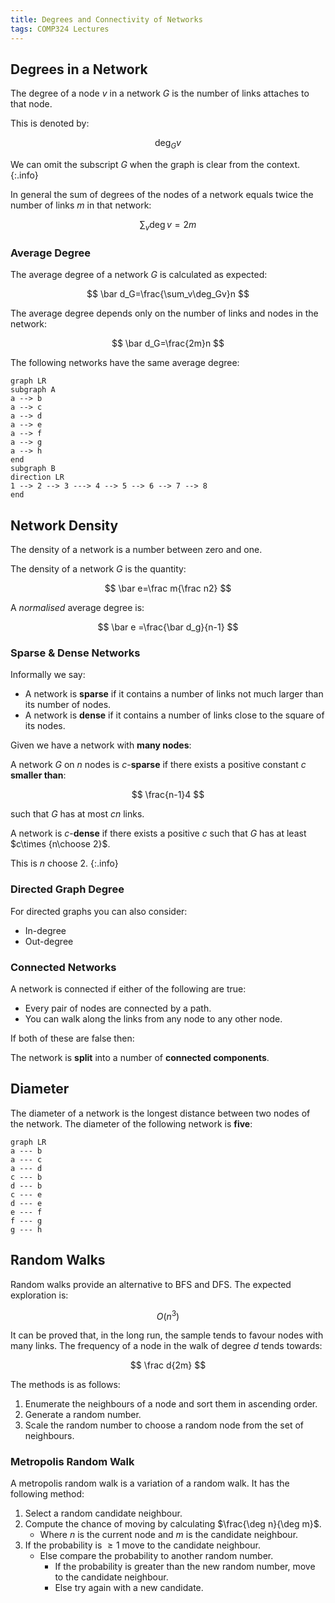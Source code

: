 ```yaml
---
title: Degrees and Connectivity of Networks
tags: COMP324 Lectures
---
```

## Degrees in a Network
The degree of a node $v$ in a network $G$ is the number of links attaches to that node.

This is denoted by:

$$
\deg_Gv
$$

We can omit the subscript $G$ when the graph is clear from the context.
{:.info}

In general the sum of degrees of the nodes of a network equals twice the number of links $m$ in that network:

$$
\sum_v\deg v=2m
$$

### Average Degree
The average degree of a network $G$ is calculated as expected:

$$
\bar d_G=\frac{\sum_v\deg_Gv}n
$$

The average degree depends only on the number of links and nodes in the network:

$$
\bar d_G=\frac{2m}n
$$

The following networks have the same average degree:

```mermaid
graph LR
subgraph A
a --> b
a --> c
a --> d
a --> e
a --> f
a --> g
a --> h
end
subgraph B
direction LR
1 --> 2 --> 3 ---> 4 --> 5 --> 6 --> 7 --> 8
end
```

## Network Density
The density of a network is a number between zero and one.

The density of a network $G$ is the quantity:

$$
\bar e=\frac m{\frac n2}
$$

A *normalised* average degree is:

$$
\bar e =\frac{\bar d_g}{n-1}
$$

### Sparse & Dense Networks
Informally we say:

* A network is **sparse** if it contains a number of links not much larger than its number of nodes.
* A network is **dense** if it contains a number of links close to the square of its nodes.


Given we have a network with **many nodes**:

A network $G$ on $n$ nodes is $c$-**sparse** if there exists a positive constant $c$ **smaller than**:

$$
\frac{n-1}4
$$

such that $G$ has at most $cn$ links.

A network is $c$-**dense** if there exists a positive $c$ such that $G$ has at least $c\times {n\choose 2}$.

This is $n$ choose 2.
{:.info}

### Directed Graph Degree
For directed graphs you can also consider:

* In-degree
* Out-degree

### Connected Networks
A network is connected if either of the following are true:

* Every pair of nodes are connected by a path.
* You can walk along the links from any node to any other node.

If both of these are false then:

The network is **split** into a number of **connected components**.

## Diameter
The diameter of a network is the longest distance between two nodes of the network. The diameter of the following network is **five**:

```mermaid
graph LR
a --- b
a --- c
a --- d
c --- b
d --- b
c --- e
d --- e
e --- f
f --- g
g --- h
```

## Random Walks
Random walks provide an alternative to BFS and DFS. The expected exploration is:

$$
O(n^3)
$$

It can be proved that, in the long run, the sample tends to favour nodes with many links. The frequency of a node in the walk of degree $d$ tends towards:

$$
\frac d{2m}
$$

The methods is as follows:

1. Enumerate the neighbours of a node and sort them in ascending order.
1. Generate a random number.
1. Scale the random number to choose a random node from the set of neighbours.

### Metropolis Random Walk
A metropolis random walk is a variation of a random walk. It has the following method:

1. Select a random candidate neighbour.
1. Compute the chance of moving by calculating $\frac{\deg n}{\deg m}$.
	* Where $n$ is the current node and $m$ is the candidate neighbour.
1. If the probability is $\geq 1$ move to the candidate neighbour.
	* Else compare the probability to another random number.
		* If the probability is greater than the new random number, move to the candidate neighbour.
		* Else try again with a new candidate.
